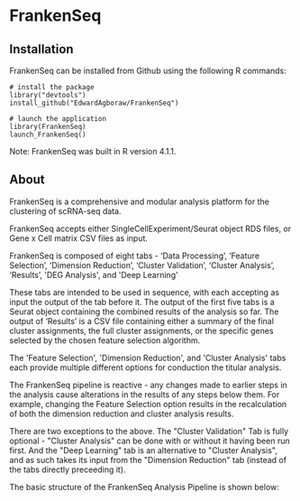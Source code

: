 # FrankenSeq

## Installation

FrankenSeq can be installed from Github using the following R commands:
```
# install the package
library("devtools")
install_github("EdwardAgboraw/FrankenSeq")

# launch the application
library(FrankenSeq)
launch_FrankenSeq()
```

Note: FrankenSeq was built in R version 4.1.1.

## About

FrankenSeq is a comprehensive and modular analysis platform for the clustering of scRNA-seq data.

FrankenSeq accepts either SingleCellExperiment/Seurat object RDS files, or Gene x Cell matrix CSV files as input.

FrankenSeq is composed of eight tabs - ‘Data Processing’, ‘Feature Selection’, ‘Dimension Reduction’, ‘Cluster Validation’, ‘Cluster Analysis’, ‘Results’, 'DEG Analysis', and 'Deep Learning'

These tabs are intended to be used in sequence, with each accepting as input the output of the tab before it. The output of the first five tabs is a Seurat object containing the combined results of the analysis so far. The output of ‘Results’ is a CSV file containing either a summary of the final cluster assignments, the full cluster assignments, or the specific genes selected by the chosen feature selection algorithm.

The 'Feature Selection', 'Dimension Reduction', and 'Cluster Analysis' tabs each provide multiple different options for conduction the titular analysis.

The FrankenSeq pipeline is reactive - any changes made to earlier steps in the analysis cause alterations in the results of any steps below them. For example, changing the Feature Selection option results in the recalculation of both the dimension reduction and cluster analysis results.

There are two exceptions to the above. The "Cluster Validation" Tab is fully optional - "Cluster Analysis" can be done with or without it having been run first. And the "Deep Learning" tab is an alternative to "Cluster Analysis", and as such takes its input from the "Dimension Reduction" tab (instead of the tabs directly preceeding it).

The basic structure of the FrankenSeq Analysis Pipeline is shown below:

